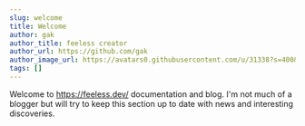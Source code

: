 ```yaml
---
slug: welcome
title: Welcome
author: gak
author_title: feeless creator
author_url: https://github.com/gak
author_image_url: https://avatars0.githubusercontent.com/u/31338?s=400&v=4
tags: []
---
```


Welcome to https://feeless.dev/ documentation and blog. I'm not much of a blogger but will try to keep this section up
to date with news and interesting discoveries.